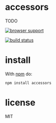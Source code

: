 # accessors

TODO

[![browser support](http://ci.testling.com/ttaubert/node-accessors.png)](http://ci.testling.com/ttaubert/node-accessors)

[![build status](https://secure.travis-ci.org/ttaubert/node-accessors.png)](http://travis-ci.org/ttaubert/node-accessors)

# install

With [npm](https://npmjs.org) do:

```
npm install accessors
```

# license

MIT

